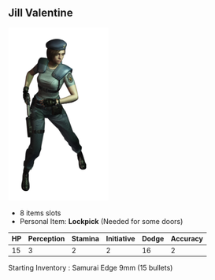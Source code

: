 Jill Valentine
----

<img src="./jill_valentine.png" height="350px" />

* 8 items slots
* Personal Item: **Lockpick** (Needed for some doors)

| HP | Perception | Stamina | Initiative | Dodge | Accuracy |
|----|------------|---------|------------|-------|----------|
| 15 | 3          | 2       | 2          | 16    | 2        |

Starting Inventory : Samurai Edge 9mm (15 bullets)
